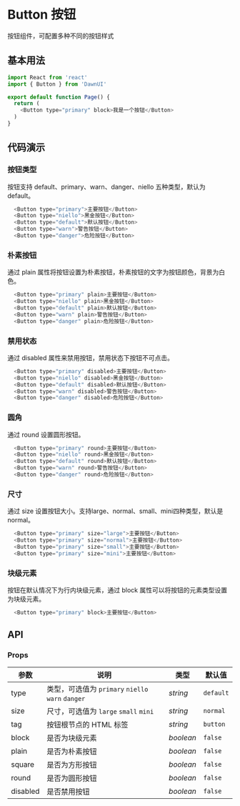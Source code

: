 # Button 按钮
按钮组件，可配置多种不同的按钮样式


## 基本用法

```js
import React from 'react'
import { Button } from 'DawnUI'

export default function Page() {
  return (
    <Button type="primary" block>我是一个按钮</Button>
  )
}
```

## 代码演示

### 按钮类型
按钮支持 default、primary、warn、danger、niello 五种类型，默认为 default。
```js
  <Button type="primary">主要按钮</Button>
  <Button type="niello">黑金按钮</Button>
  <Button type="default">默认按钮</Button>
  <Button type="warn">警告按钮</Button>
  <Button type="danger">危险按钮</Button>
```
### 朴素按钮
通过 plain 属性将按钮设置为朴素按钮，朴素按钮的文字为按钮颜色，背景为白色。
```js
  <Button type="primary" plain>主要按钮</Button>
  <Button type="niello" plain>黑金按钮</Button>
  <Button type="default" plain>默认按钮</Button>
  <Button type="warn" plain>警告按钮</Button>
  <Button type="danger" plain>危险按钮</Button>
```
### 禁用状态
通过 disabled 属性来禁用按钮，禁用状态下按钮不可点击。
```js
  <Button type="primary" disabled>主要按钮</Button>
  <Button type="niello" disabled>黑金按钮</Button>
  <Button type="default" disabled>默认按钮</Button>
  <Button type="warn" disabled>警告按钮</Button>
  <Button type="danger" disabled>危险按钮</Button>
```
### 圆角
通过 round 设置圆形按钮。
```js
  <Button type="primary" round>主要按钮</Button>
  <Button type="niello" round>黑金按钮</Button>
  <Button type="default" round>默认按钮</Button>
  <Button type="warn" round>警告按钮</Button>
  <Button type="danger" round>危险按钮</Button>
```
### 尺寸
通过 size 设置按钮大小。支持large、normal、small、mini四种类型，默认是normal。
```js
  <Button type="primary" size="large">主要按钮</Button>
  <Button type="primary" size="normal">主要按钮</Button>
  <Button type="primary" size="small">主要按钮</Button>
  <Button type="primary" size="mini">主要按钮</Button>
```

### 块级元素
按钮在默认情况下为行内块级元素，通过 block 属性可以将按钮的元素类型设置为块级元素。
```js
  <Button type="primary" block>主要按钮</Button>
```
## API
### Props

| 参数 | 说明 | 类型 | 默认值 |
| --- | --- | --- | --- |
| type | 类型，可选值为 `primary` `niello` `warn` `danger` | _string_ | `default` |
| size | 尺寸，可选值为 `large` `small` `mini` | _string_ | `normal` |
| tag | 按钮根节点的 HTML 标签 | _string_ | `button` |
| block | 是否为块级元素 | _boolean_ | `false` |
| plain | 是否为朴素按钮 | _boolean_ | `false` |
| square | 是否为方形按钮 | _boolean_ | `false` |
| round | 是否为圆形按钮 | _boolean_ | `false` |
| disabled | 是否禁用按钮 | _boolean_ | `false` |


